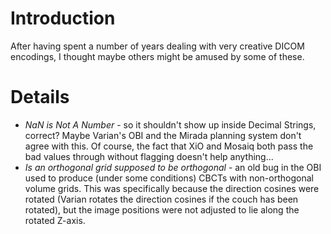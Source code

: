 # Introduction #

After having spent a number of years dealing with very creative DICOM encodings, I thought maybe others might be amused by some of these.

# Details #
  * _NaN is Not A Number_ - so it shouldn't show up inside Decimal Strings, correct?  Maybe Varian's OBI and the Mirada planning system don't agree with this.  Of course, the fact that XiO and Mosaiq both pass the bad values through without flagging doesn't help anything...
  * _Is an orthogonal grid supposed to be orthogonal_ - an old bug in the OBI used to produce (under some conditions) CBCTs with non-orthogonal volume grids.  This was specifically because the direction cosines were rotated (Varian rotates the direction cosines if the couch has been rotated), but the image positions were not adjusted to lie along the rotated Z-axis.